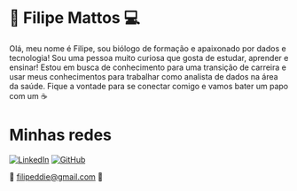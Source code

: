 
#                  :microscope:  Filipe Mattos :computer:


Olá, meu nome é Filipe, sou biólogo de formação e apaixonado por dados e tecnologia! Sou uma pessoa muito curiosa que gosta de estudar, aprender e ensinar! Estou em busca de conhecimento para uma transição de carreira e usar meus conhecimentos para trabalhar como analista de dados na área da saúde. Fique a vontade para se conectar comigo e vamos bater um papo com um :coffee:


# Minhas redes

[![LinkedIn](https://img.shields.io/badge/LinkedIn-000?style=for-the-badge&logo=linkedin&logoColor=0E76A8)](https://www.linkedin.com/in/filipe-souza-994a2333/)
[![GitHub](https://img.shields.io/badge/GitHub-000?style=for-the-badge&logo=github)](https://www.github.com/in/fjmattos/)

:email: filipeddie@gmail.com :email: